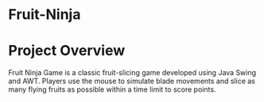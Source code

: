 # Fruit-Ninja
#  Project Overview

Fruit Ninja Game is a classic fruit-slicing game developed using Java Swing and AWT. Players use the mouse to simulate blade movements and slice as many flying fruits as possible within a time limit to score points.


